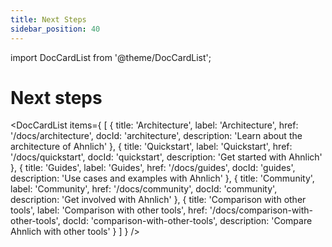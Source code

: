```yaml
---
title: Next Steps
sidebar_position: 40
---
```


import DocCardList from '@theme/DocCardList';

# Next steps

<DocCardList items={
    [
        {
            title: 'Architecture',
            label: 'Architecture',
            href: '/docs/architecture',
            docId: 'architecture',
            description: 'Learn about the architecture of Ahnlich'
        },
        {
            title: 'Quickstart',
            label: 'Quickstart',
            href: '/docs/quickstart',
            docId: 'quickstart',
            description: 'Get started with Ahnlich'
        },
        {
            title: 'Guides',
            label: 'Guides',
            href: '/docs/guides',
            docId: 'guides',
            description: 'Use cases and examples with Ahnlich'
        },
        {
            title: 'Community',
            label: 'Community',
            href: '/docs/community',
            docId: 'community',
            description: 'Get involved with Ahnlich'
        },
        {
            title: 'Comparison with other tools',
            label: 'Comparison with other tools',
            href: '/docs/comparison-with-other-tools',
            docId: 'comparison-with-other-tools',
            description: 'Compare Ahnlich with other tools'
        }
    ]
} />

